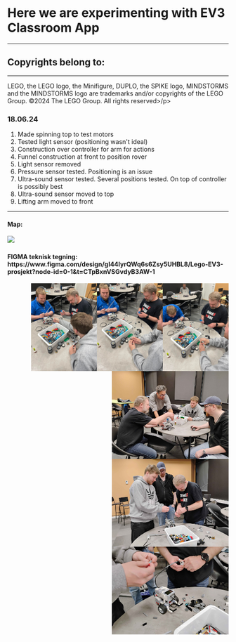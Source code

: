 <h1>Here we are experimenting with EV3 Classroom App</h1>
<hr>
<h2>Copyrights belong to:</h2>
<hr>
<p>LEGO, the LEGO logo, the Minifigure, DUPLO, the SPIKE logo, MINDSTORMS and the MINDSTORMS logo are trademarks and/or copyrights of the LEGO Group. ©2024 The LEGO Group. All rights reserved>/p>

<h3>18.06.24</h3>
<ol>
  <li>Made spinning top to test motors</li>
  <li>Tested light sensor (positioning wasn't ideal)</li>
  <li>Construction over controller for arm for actions</li>
  <li>Funnel construction at front to position rover</li>
  <li>Light sensor removed</li>
  <li>Pressure sensor tested. Positioning is an issue</li>
  <li>Ultra-sound sensor tested. Several positions tested. On top of controller is possibly best</li>
  <li>Ultra-sound sensor moved to top</li>
  <li>Lifting arm moved to front</li>
</ol>

<hr>

<h4>Map:</h4>
<div>
  <img src="./image/map.jpg" height="200vh">
</div>

<div><h4>FIGMA teknisk tegning: https://www.figma.com/design/gI44lyrQWq6s6Zsy5UHBL8/Lego-EV3-prosjekt?node-id=0-1&t=CTpBxnVSGvdyB3AW-1 </h4>
</div>

<div>
<img align='right' src="./image/Lego mv.jpg" height="200vh">
<img align='right' src="./image/Lego uv.jpg" height="200vh">
<img align='right' src="./image/Moveable boy.jpg" height="200vh">
<img align='right' src="./image/building-process-1.jpg" height="200vh">
<img align='right' src="./image/building-process-2.jpg" height="200vh">
<img align='right' src="./image/building-process-3.jpg" height="200vh">
</div>

